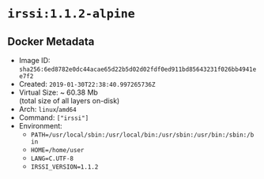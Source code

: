 # `irssi:1.1.2-alpine`

## Docker Metadata

- Image ID: `sha256:6ed8782e0dc44acae65d22b5d02d02fdf0ed911bd85643231f026bb4941ee7f2`
- Created: `2019-01-30T22:38:40.997265736Z`
- Virtual Size: ~ 60.38 Mb  
  (total size of all layers on-disk)
- Arch: `linux`/`amd64`
- Command: `["irssi"]`
- Environment:
  - `PATH=/usr/local/sbin:/usr/local/bin:/usr/sbin:/usr/bin:/sbin:/bin`
  - `HOME=/home/user`
  - `LANG=C.UTF-8`
  - `IRSSI_VERSION=1.1.2`
